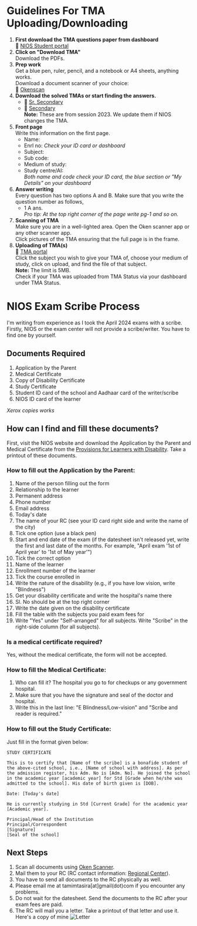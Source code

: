 # Guidelines For TMA Uploading/Downloading

1. **First download the TMA questions paper from dashboard**  
   🔗 [NIOS Student portal](https://sdmis.nios.ac.in/)
2. **Click on "Download TMA"**  
   Download the PDFs.
3. **Prep work**  
   Get a blue pen, ruler, pencil, and a notebook or A4 sheets, anything works.  
   Download a document scanner of your choice:  
   🔗 [Okenscan](https://play.google.com/store/apps/details?id=com.cambyte.okenscan)
5. **Download the solved TMAs or start finding the answers.**  
   - 🔗 [Sr. Secondary](https://drive.google.com/drive/folders/1lgKI4azmOY9-DN0Zln9z8rwQw7pZ3mGq)
   - 🔗 [Secondary](https://drive.google.com/drive/folders/1jvxqUL-eb--M7UuknJfnYwwLbWdYifCB)  
   **Note:** These are from session 2023. We update them if NIOS changes the TMA.
6. **Front page**  
   Write this information on the first page.
   - Name: 
   - Enrl no: *Check your ID card or dashboard*
   - Subject:
   - Sub code:
   - Medium of study:
   - Study centre/AI:  
     *Both name and code check your ID card, the blue section or "My Details" on your dashboard*
7. **Answer writing**  
   Every question has two options A and B. Make sure that you write the question number as follows,
   - 1 A ans.  
   *Pro tip: At the top right corner of the page write pg-1 and so on.*
8. **Scanning of TMA**  
   Make sure you are in a well-lighted area. Open the Oken scanner app or any other scanner app.  
   Click pictures of the TMA ensuring that the full page is in the frame.
9. **Uploading of TMA(s)**  
   🔗 [TMA portal](https://sdmis.nios.ac.in/tma/index)  
   Click the subject you wish to give your TMA of, choose your medium of study, click on upload, and find the file of that subject.  
   **Note:** The limit is  5MB.  
   Check if your TMA was uploaded from TMA Status via your dashboard under TMA Status.
   
# NIOS Exam Scribe Process

I'm writing from experience as I took the April 2024 exams with a scribe. Firstly, NIOS or the exam center will not provide a scribe/writer. You have to find one by yourself.

## Documents Required
1. Application by the Parent
2. Medical Certificate
3. Copy of Disability Certificate
4. Study Certificate
5. Student ID card of the school and Aadhaar card of the writer/scribe
6. NIOS ID card of the learner

*Xerox copies works*

## How can I find and fill these documents?
First, visit the NIOS website and download the Application by the Parent and Medical Certificate from the [Provisions for Learners with Disability](https://nios.ac.in/departmentsunits/evaluation/general-and-specific-relaxations-(disability-wise)-during-nios-examination.aspx). Take a printout of these documents.

### How to fill out the Application by the Parent:
1. Name of the person filling out the form
2. Relationship to the learner
3. Permanent address
4. Phone number
5. Email address
6. Today's date
7. The name of your RC (see your ID card right side and write the name of the city)
8. Tick one option (use a black pen)
9. Start and end date of the exam (if the datesheet isn't released yet, write the first and last date of the months. For example, "April exam '1st of April year' to '1st of May year'")
10. Tick the correct option
11. Name of the learner
12. Enrollment number of the learner
13. Tick the course enrolled in
14. Write the nature of the disability (e.g., if you have low vision, write "Blindness")
15. Get your disability certificate and write the hospital's name there
16. Sl. No should be at the top right corner
17. Write the date given on the disability certificate
18. Fill the table with the subjects you paid exam fees for
19. Write "Yes" under "Self-arranged" for all subjects. Write "Scribe" in the right-side column (for all subjects).

### Is a medical certificate required?
Yes, without the medical certificate, the form will not be accepted.

### How to fill the Medical Certificate:
1. Who can fill it? The hospital you go to for checkups or any government hospital.
2. Make sure that you have the signature and seal of the doctor and hospital.
3. Write this in the last line: "E Blindness/Low-vision" and "Scribe and reader is required."

### How to fill out the Study Certificate:
Just fill in the format given below:

```
STUDY CERTIFICATE

This is to certify that [Name of the scribe] is a bonafide student of the above-cited school, i.e., [Name of school with address]. As per the admission register, his Adm. No is [Adm. No]. He joined the school in the academic year [academic year] for Std [Grade when he/she was admitted to the school]. His date of birth given is [DOB].

Date: [Today's date]

He is currently studying in Std [Current Grade] for the academic year [Academic year].

Principal/Head of the Institution  
Principal/Correspondent  
[Signature]  
[Seal of the school]  
```

## Next Steps
1. Scan all documents using [Oken Scanner](https://play.google.com/store/apps/details?id=com.cambyte.okenscan).
2. Mail them to your RC (RC contact information: [Regional Center](https://sdmis.nios.ac.in/home/regional-center)).
3. You have to send all documents to the RC physically as well.
4. Please email me at tamimtasira[at]gmail(dot)com if you encounter any problems.
5. Do not wait for the datesheet. Send the documents to the RC after your exam fees are paid.
6. The RC will mail you a letter. Take a printout of that letter and use it.
Here's a copy of mine ![Letter]()

